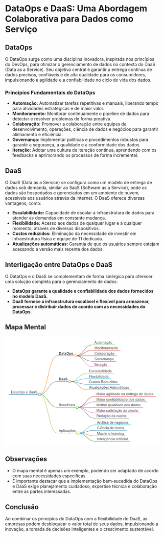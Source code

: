 # DataOps e DaaS: Uma Abordagem Colaborativa para Dados como Serviço

## **DataOps**

O DataOps surge como uma disciplina inovadora, inspirada nos princípios do DevOps, para otimizar o gerenciamento de dados no contexto do DaaS (Data as a Service). Seu objetivo central é garantir a entrega contínua de dados precisos, confiáveis e de alta qualidade para os consumidores, impulsionando a agilidade e a confiabilidade no ciclo de vida dos dados.

### Princípios Fundamentais do DataOps

* **Automação:** Automatizar tarefas repetitivas e manuais, liberando tempo para atividades estratégicas e de maior valor.
* **Monitoramento:** Monitorar continuamente o pipeline de dados para detectar e resolver problemas de forma proativa.
* **Colaboração:** Promover a colaboração entre equipes de desenvolvimento, operações, ciência de dados e negócios para garantir alinhamento e eficiência.
* **Governança:** Implementar políticas e procedimentos robustos para garantir a segurança, a qualidade e a conformidade dos dados.
* **Iteração:** Adotar uma cultura de iteração contínua, aprendendo com os feedbacks e aprimorando os processos de forma incremental.

## **DaaS**

O DaaS (Data as a Service) se configura como um modelo de entrega de dados sob demanda, similar ao SaaS (Software as a Service), onde os dados são hospedados e gerenciados em um ambiente de nuvem, acessíveis aos usuários através da internet. O DaaS oferece diversas vantagens, como:

* **Escalabilidade:** Capacidade de escalar a infraestrutura de dados para atender às demandas em constante mudança.
* **Flexibilidade:** Acesso aos dados de qualquer lugar e a qualquer momento, através de diversos dispositivos.
* **Custos reduzidos:** Eliminação da necessidade de investir em infraestrutura física e equipe de TI dedicada.
* **Atualizações automáticas:** Garantia de que os usuários sempre estejam acessando a versão mais recente dos dados.

## Interligação entre DataOps e DaaS

O DataOps e o DaaS se complementam de forma sinérgica para oferecer uma solução completa para o gerenciamento de dados:

* **DataOps garante a qualidade e confiabilidade dos dados fornecidos no modelo DaaS.**
* **DaaS fornece a infraestrutura escalável e flexível para armazenar, processar e distribuir dados de acordo com as necessidades do DataOps.**

## **Mapa Mental**
![](../img/markmap_dataops_daas.png)

## Observações

* O mapa mental é apenas um exemplo, podendo ser adaptado de acordo com suas necessidades específicas.
* É importante destacar que a implementação bem-sucedida do DataOps e DaaS exige planejamento cuidadoso, expertise técnica e colaboração entre as partes interessadas.

## Conclusão

Ao combinar os princípios do DataOps com a flexibilidade do DaaS, as empresas podem desbloquear o valor total de seus dados, impulsionando a inovação, a tomada de decisões inteligentes e o crescimento sustentável.
